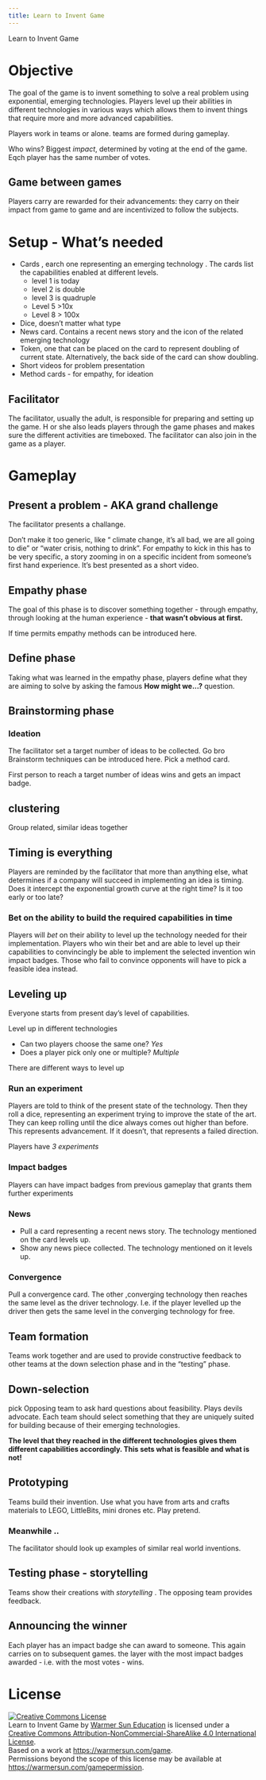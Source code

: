 ```yaml
---
title: Learn to Invent Game
---
```

Learn to Invent Game

# Objective

The goal of the game is to invent something to solve a real problem using exponential, emerging technologies.
Players level up their abilities in different technologies in various ways which allows them to invent things that require more and more advanced capabilities.

Players work in teams or alone. teams are formed during gameplay.

Who wins? Biggest *impact*, determined by voting at the end of the game. Eqch player has the same number of votes.

## Game between games

Players carry are rewarded for their advancements: they carry on their impact from game to game and are incentivized to follow the subjects.

# Setup - What’s needed

* Cards , earch one representing an emerging technology . The cards list the capabilities enabled at different levels.
    * level 1 is today
    * level 2 is double
    * level 3 is quadruple
    * Level 5 >10x
    * Level 8 > 100x
* Dice, doesn’t matter what type
* News card. Contains a recent news story and the icon of the related emerging technology
* Token, one that can be placed on the card to represent doubling of current state. Alternatively, the back side of the card can show doubling.
* Short videos for problem presentation
* Method cards - for empathy, for ideation

## Facilitator

The facilitator, usually the adult, is responsible for preparing and setting up the game. H or she also leads players through the game phases and makes sure the different activities are timeboxed. The facilitator can also join in the game as a player.

# Gameplay

## Present a problem - AKA grand challenge

The facilitator presents a challange.

Don’t make it too generic, like “ climate change, it’s all bad, we are all going to die” or “water crisis, nothing to drink”. For empathy to kick in this has to be very specific, a story zooming in on a specific incident from someone’s first hand experience. It’s best presented as a short video.

## Empathy phase

The goal of this phase is to discover something together - through empathy, through looking at the human experience - **that wasn’t obvious at first.**

If time permits empathy methods can be introduced here.

## Define phase

Taking what was learned in the empathy phase, players define what they are aiming to solve by asking the famous **How might we...?** question.

## Brainstorming phase

### Ideation

The facilitator set a target number of ideas to be collected.
Go bro
Brainstorm techniques can be introduced here. Pick a method card.

First person to reach a target number of ideas wins and gets an impact badge.

## clustering

Group related, similar ideas together

## Timing is everything

Players are reminded by the facilitator that more than anything else, what determines if a company will succeed in implementing an idea is timing.
Does it intercept the exponential growth curve at the right time?
Is it too early or too late?

### Bet on the ability to build the required capabilities in time

Players will *bet* on their ability to level up the technology needed for their implementation.
Players who win their bet and are able to level up their capabilities to convincingly be able to implement the selected invention win impact badges.
Those who fail to convince opponents will have to pick a feasible idea instead.

## Leveling up

Everyone starts from present day’s level of capabilities.

Level up in different technologies
* Can two players choose the same one? *Yes*
* Does a player pick only one or multiple? *Multiple*

There are different ways to level up

### Run an experiment
Players are told to think of the present state of the technology.
Then they roll a dice, representing an experiment trying to improve the state of the art.
They can keep rolling until the dice always comes out higher than before. This represents advancement. If it doesn’t, that represents a failed direction.

Players have *3 experiments*

### Impact badges
Players can have impact badges from previous gameplay that grants them further experiments

### News
* Pull a card representing a recent news story. The technology mentioned on the card levels up.
* Show any news piece collected. The technology mentioned on it levels up.

### Convergence
Pull a convergence card. The other ,converging technology then reaches the same level as the driver technology. I.e. if the player levelled up the driver then gets the same level in the converging technology for free.

## Team formation

Teams work together and are used to provide constructive feedback to other teams at the down selection phase and in the “testing” phase.

## Down-selection
pick
Opposing team to ask hard questions about feasibility. Plays devils advocate.
Each team should select something that they are uniquely suited for building because of their emerging technologies.

**The level that they reached in the different technologies gives them different capabilities accordingly. This sets what is feasible and what is not!**

## Prototyping
Teams build their invention. Use what you have from arts and crafts materials to LEGO, LittleBits, mini drones etc.
Play pretend.

### Meanwhile ..
The facilitator should look up examples of similar real world inventions.

## Testing phase - storytelling
Teams show their creations with *storytelling* . The opposing team provides feedback.

## Announcing the winner
Each player has an impact badge she can award to someone. This again carries on to subsequent games.
the layer with the most impact badges awarded - i.e. with the most votes - wins.


# License

<a rel="license" href="http://creativecommons.org/licenses/by-nc-sa/4.0/"><img alt="Creative Commons License" style="border-width:0" src="https://i.creativecommons.org/l/by-nc-sa/4.0/88x31.png" /></a><br /><span xmlns:dct="http://purl.org/dc/terms/" href="http://purl.org/dc/dcmitype/Text" property="dct:title" rel="dct:type">Learn to Invent Game</span> by <a xmlns:cc="http://creativecommons.org/ns#" href="https://warmersun.com" property="cc:attributionName" rel="cc:attributionURL">Warmer Sun Education</a> is licensed under a <a rel="license" href="http://creativecommons.org/licenses/by-nc-sa/4.0/">Creative Commons Attribution-NonCommercial-ShareAlike 4.0 International License</a>.<br />Based on a work at <a xmlns:dct="http://purl.org/dc/terms/" href="https://warmersun.com/game" rel="dct:source">https://warmersun.com/game</a>.<br />Permissions beyond the scope of this license may be available at <a xmlns:cc="http://creativecommons.org/ns#" href="https://warmersun.com/gamepermission" rel="cc:morePermissions">https://warmersun.com/gamepermission</a>.
